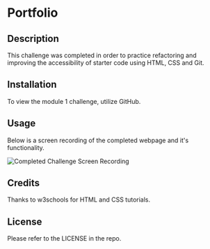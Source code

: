 # Portfolio

## Description

This challenge was completed in order to practice refactoring and improving the accessibility of starter code using HTML, CSS and Git.

## Installation

To view the module 1 challenge, utilize GitHub.

## Usage

Below is a screen recording of the completed webpage and it's functionality.

![Completed Challenge Screen Recording](assets/images/screen-recording.gif)

## Credits

Thanks to w3schools for HTML and CSS tutorials.

## License

Please refer to the LICENSE in the repo.

